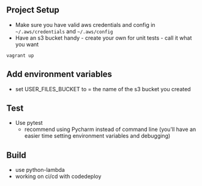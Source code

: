 ## Project Setup
- Make sure you have valid aws credentials and config in `~/.aws/credentials` and `~/.aws/config`
- Have an s3 bucket handy - create your own for unit tests - call it what you want

`vagrant up`

## Add environment variables
- set USER_FILES_BUCKET to = the name of the s3 bucket you created

## Test
-  Use pytest
    - recommend using Pycharm instead of command line (you'll have an easier time setting environment variables and debugging)

## Build
- use python-lambda
- working on ci/cd with codedeploy


